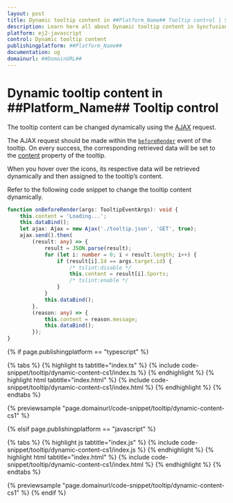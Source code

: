 ```yaml
---
layout: post
title: Dynamic tooltip content in ##Platform_Name## Tooltip control | Syncfusion
description: Learn here all about Dynamic tooltip content in Syncfusion ##Platform_Name## Tooltip control of Syncfusion Essential JS 2 and more.
platform: ej2-javascript
control: Dynamic tooltip content 
publishingplatform: ##Platform_Name##
documentation: ug
domainurl: ##DomainURL##
---
```


# Dynamic tooltip content in ##Platform_Name## Tooltip control

The tooltip content can be changed dynamically using the [AJAX](../../api/base/ajax/) request.

The AJAX request should be made within the [`beforeRender`](../../api/tooltip#beforerender) event of the tooltip. On every success, the corresponding retrieved data will be set to the [content](../../api/tooltip#content) property of the tooltip.

When you hover over the icons, its respective data will be retrieved dynamically and then assigned to the tooltip’s content.

Refer to the following code snippet to change the tooltip content dynamically.

```ts
function onBeforeRender(args: TooltipEventArgs): void {
    this.content = 'Loading...';
    this.dataBind();
    let ajax: Ajax = new Ajax('./tooltip.json', 'GET', true);
    ajax.send().then(
        (result: any) => {
            result = JSON.parse(result);
            for (let i: number = 0; i < result.length; i++) {
                if (result[i].Id == args.target.id) {
                    /* tslint:disable */
                    this.content = result[i].Sports;
                    /* tslint:enable */
                }
            }
            this.dataBind();
        },
        (reason: any) => {
            this.content = reason.message;
            this.dataBind();
        });
}
```

{% if page.publishingplatform == "typescript" %}

 {% tabs %}
{% highlight ts tabtitle="index.ts" %}
{% include code-snippet/tooltip/dynamic-content-cs1/index.ts %}
{% endhighlight %}
{% highlight html tabtitle="index.html" %}
{% include code-snippet/tooltip/dynamic-content-cs1/index.html %}
{% endhighlight %}
{% endtabs %}
        
{% previewsample "page.domainurl/code-snippet/tooltip/dynamic-content-cs1" %}

{% elsif page.publishingplatform == "javascript" %}

{% tabs %}
{% highlight js tabtitle="index.js" %}
{% include code-snippet/tooltip/dynamic-content-cs1/index.js %}
{% endhighlight %}
{% highlight html tabtitle="index.html" %}
{% include code-snippet/tooltip/dynamic-content-cs1/index.html %}
{% endhighlight %}
{% endtabs %}

{% previewsample "page.domainurl/code-snippet/tooltip/dynamic-content-cs1" %}
{% endif %}